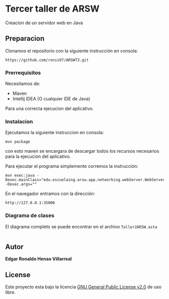 # Tercer taller de ARSW

Creacion de un servidor web en Java

## Preparacion

Clonamos el repositorio con la siguiente instrucción en consola:

```
https://github.com/ronis97/ARSWT3.git
```


### Prerrequisitos

Necesitamos de:
* Maven
* Intellij IDEA (O cualquier IDE de Java)

Para una correcta ejecucion del aplicativo.

### Instalacion

Ejecutamos la siguiente instruccion en consola:

```
mvn package
```

con esto maven se encargara de descargar todos los recursos necesarios para la ejecucion del aplicativo.

Para ejecutar el programa simplemente corremos la instrucción:

```
mvn exec:java -Dexec.mainClass="edu.escuelaing.arsw.app.networking.webServer.WebServer" -Dexec.args=""
```

En el navegador entramos con la dirección:

```
http://127.0.0.1:35000
```





### Diagrama de clases

El diagrama completo se puede encontrar en el archivo `Taller2ARSW.asta` 

![]()




## Autor

**Edgar Ronaldo Henao Villarreal**


## License

Este proyecto esta bajo la licencia [GNU General Public License v2.0](https://github.com/ronis97/ARSW-T1/blob/master/LICENSE) de uso libre. 



